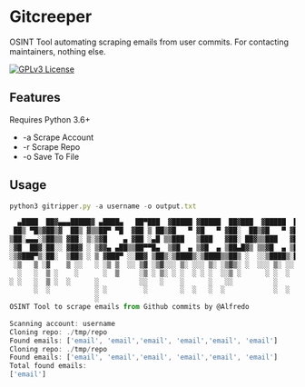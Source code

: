 
# Gitcreeper

OSINT Tool automating scraping emails from user commits. For contacting maintainers, nothing else.


[![GPLv3 License](https://img.shields.io/badge/License-GPL%20v3-yellow.svg)](https://opensource.org/licenses/)


## Features
Requires Python 3.6+
- -a Scrape Account
- -r Scrape Repo
- -o Save To File


## Usage

```javascript
python3 gitripper.py -a username -o output.txt

  ▄████  ██▓▄▄▄█████▓ ▄████▄   ██▀███  ▓█████ ▓█████  ██▓███  ▓█████  ██▀███  
 ██▒ ▀█▒▓██▒▓  ██▒ ▓▒▒██▀ ▀█  ▓██ ▒ ██▒▓█   ▀ ▓█   ▀ ▓██░  ██▒▓█   ▀ ▓██ ▒ ██▒
▒██░▄▄▄░▒██▒▒ ▓██░ ▒░▒▓█    ▄ ▓██ ░▄█ ▒▒███   ▒███   ▓██░ ██▓▒▒███   ▓██ ░▄█ ▒
░▓█  ██▓░██░░ ▓██▓ ░ ▒▓▓▄ ▄██▒▒██▀▀█▄  ▒▓█  ▄ ▒▓█  ▄ ▒██▄█▓▒ ▒▒▓█  ▄ ▒██▀▀█▄  
░▒▓███▀▒░██░  ▒██▒ ░ ▒ ▓███▀ ░░██▓ ▒██▒░▒████▒░▒████▒▒██▒ ░  ░░▒████▒░██▓ ▒██▒
 ░▒   ▒ ░▓    ▒ ░░   ░ ░▒ ▒  ░░ ▒▓ ░▒▓░░░ ▒░ ░░░ ▒░ ░▒▓▒░ ░  ░░░ ▒░ ░░ ▒▓ ░▒▓░
  ░   ░  ▒ ░    ░      ░  ▒     ░▒ ░ ▒░ ░ ░  ░ ░ ░  ░░▒ ░      ░ ░  ░  ░▒ ░ ▒░
░ ░   ░  ▒ ░  ░      ░          ░░   ░    ░      ░   ░░          ░     ░░   ░ 
      ░  ░           ░ ░         ░        ░  ░   ░  ░            ░  ░   ░     
                     ░                                                                                              
OSINT Tool to scrape emails from Github commits by @Alfredo
    
Scanning account: username
Cloning repo: ./tmp/repo
Found emails: ['email', 'email','email', 'email','email', 'email']
Cloning repo: ./tmp/repo
Found emails: ['email', 'email','email', 'email','email', 'email']
Total found emails:
['email']
```

